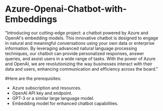 # Azure-Openai-Chatbot-with-Embeddings

"Introducing our cutting-edge project: a chatbot powered by Azure and OpenAI's embedding models. This innovative chatbot is designed to engage in natural and meaningful conversations using your own data or enterprise information. By leveraging advanced natural language processing techniques, our chatbot can provide personalized responses, answer queries, and assist users in a wide range of tasks. With the power of Azure and OpenAI, we are revolutionizing the way businesses interact with their data and users, enhancing communication and efficiency across the board."

#Here are the prerequisites:

- Azure subscription and resources.
- OpenAI API key and endpoint.
- GPT-3 or a similar large language model.
- Embedding model for enhanced chatbot capabilities.
